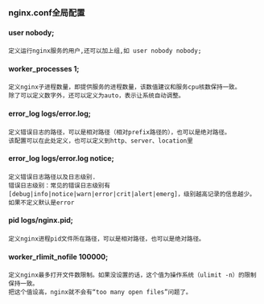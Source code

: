 ### nginx.conf全局配置

####      user  nobody;

    定义运行nginx服务的用户,还可以加上组,如 user nobody nobody;

####      worker_processes  1;

    定义nginx子进程数量，即提供服务的进程数量，该数值建议和服务cpu核数保持一致。
    除了可以定义数字外，还可以定义为auto，表示让系统自动调整。

####      error_log  logs/error.log;

    定义错误日志的路径，可以是相对路径（相对prefix路径的），也可以是绝对路径。
    该配置可以在此处定义，也可以定义到http、server、location里

####      error_log  logs/error.log  notice;

    定义错误日志路径以及日志级别.
    错误日志级别：常见的错误日志级别有[debug|info|notice|warn|error|crit|alert|emerg]，级别越高记录的信息越少。
    如果不定义默认是error


####      pid        logs/nginx.pid;

    定义nginx进程pid文件所在路径，可以是相对路径，也可以是绝对路径。

####      worker_rlimit_nofile 100000;
  
    定义nginx最多打开文件数限制。如果没设置的话，这个值为操作系统（ulimit -n）的限制保持一致。
    把这个值设高，nginx就不会有“too many open files”问题了。
